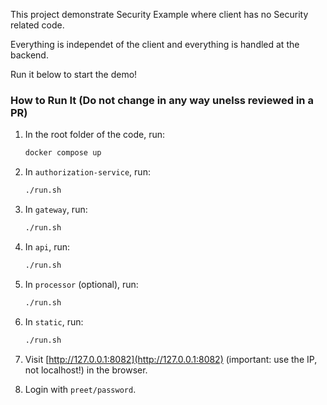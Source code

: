 This project demonstrate Security Example where client has no Security related code.

Everything is independet of the client and everything is handled at the backend. 

Run it below to start the demo!


### How to Run It (Do not change in any way unelss reviewed in a PR)

1. In the root folder of the code, run:
    ```sh
    docker compose up
    ```

2. In `authorization-service`, run:
    ```sh
    ./run.sh
    ```

3. In `gateway`, run:
    ```sh
    ./run.sh
    ```

4. In `api`, run:
    ```sh
    ./run.sh
    ```

5. In `processor` (optional), run:
    ```sh
    ./run.sh
    ```

6. In `static`, run:
    ```sh
    ./run.sh
    ```

7. Visit [http://127.0.0.1:8082](http://127.0.0.1:8082) (important: use the IP, not localhost!) in the browser.

8. Login with `preet/password`.

# 